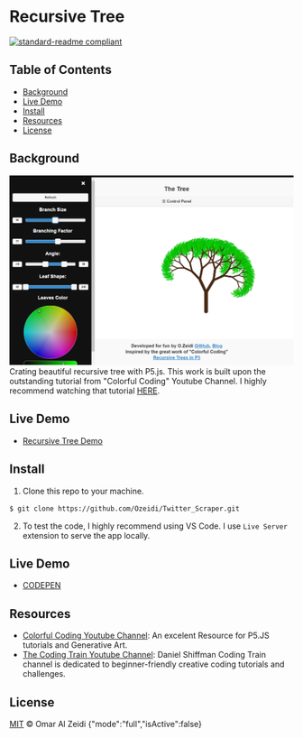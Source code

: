 # Recursive Tree 

[![standard-readme compliant](https://img.shields.io/badge/readme%20style-standard-brightgreen.svg?style=flat-square)](https://github.com/RichardLitt/standard-readme)



## Table of Contents

- [Background](#background)
- [Live Demo](#live-demo)
- [Install](#install)
- [Resources](#Resources)
- [License](#license)

## Background
![Screenshot](img/screenshot.png)
Crating beautiful recursive tree with P5.js. This work is built upon the outstanding tutorial from "Colorful Coding" Youtube Channel. I highly recommend watching that tutorial [HERE](https://www.youtube.com/watch?v=-3HwUKsovBE&t=264s).

## Live Demo
- [Recursive Tree Demo](recursive-tree.netlify.app)

## Install

1. Clone this repo to your machine.

```sh
$ git clone https://github.com/Ozeidi/Twitter_Scraper.git
```
2. To test the code, I highly recommend using VS Code. I use `Live Server` extension to serve the app locally.



## Live Demo
- [CODEPEN](https://codepen.io/ozeidi/project/full/DGyMQJ)
##  Resources
- [Colorful Coding Youtube Channel](https://www.youtube.com/channel/UCWOTJIT48V9vxKoqdQBTHnw):
An excelent Resource for P5.JS tutorials and Generative Art.
- [The Coding Train Youtube Channel](https://www.youtube.com/c/TheCodingTrain/featured): Daniel Shiffman Coding Train channel is dedicated to beginner-friendly creative coding tutorials and challenges. 
## License

[MIT](LICENSE) © Omar Al Zeidi
{"mode":"full","isActive":false}